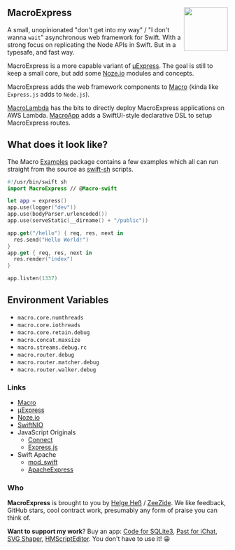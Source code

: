 <h2>MacroExpress
  <img src="http://zeezide.com/img/macro/MacroExpressIcon128.png"
       align="right" width="100" height="100" />
</h2>

A small, unopinionated "don't get into my way" / "I don't wanna `wait`" 
asynchronous web framework for Swift.
With a strong focus on replicating the Node APIs in Swift.
But in a typesafe, and fast way.

MacroExpress is a more capable variant of 
[µExpress](https://github.com/NozeIO/MicroExpress).
The goal is still to keep a small core, but add some 
[Noze.io](http://noze.io)
modules and concepts.

MacroExpress adds the web framework components to
[Macro](https://github.com/Macro-swift/Macro/)
(kinda like `Express.js` adds to `Node.js`).

[MacroLambda](https://github.com/Macro-swift/MacroLambda) has the bits to
directly deploy MacroExpress applications on AWS Lambda.
[MacroApp](https://github.com/Macro-swift/MacroApp) adds a SwiftUI-style
declarative DSL to setup MacroExpress routes.


## What does it look like?

The Macro [Examples](https://github.com/Macro-swift/Examples) package 
contains a few examples which all can run straight from the source as
[swift-sh](https://github.com/mxcl/swift-sh) scripts.

```swift
#!/usr/bin/swift sh
import MacroExpress // @Macro-swift

let app = express()
app.use(logger("dev"))
app.use(bodyParser.urlencoded())
app.use(serveStatic(__dirname() + "/public"))

app.get("/hello") { req, res, next in
  res.send("Hello World!")
}
app.get { req, res, next in
  res.render("index")
}

app.listen(1337)
```

## Environment Variables

- `macro.core.numthreads`
- `macro.core.iothreads`
- `macro.core.retain.debug`
- `macro.concat.maxsize`
- `macro.streams.debug.rc`
- `macro.router.debug`
- `macro.router.matcher.debug`
- `macro.router.walker.debug`

### Links

- [Macro](https://github.com/Macro-swift/Macro/)
- [µExpress](http://www.alwaysrightinstitute.com/microexpress-nio2/)
- [Noze.io](http://noze.io)
- [SwiftNIO](https://github.com/apple/swift-nio)
- JavaScript Originals
  - [Connect](https://github.com/senchalabs/connect)
  - [Express.js](http://expressjs.com/en/starter/hello-world.html)
- Swift Apache
  - [mod_swift](http://mod-swift.org)
  - [ApacheExpress](http://apacheexpress.io)

### Who

**MacroExpress** is brought to you by
[Helge Heß](https://github.com/helje5/) / [ZeeZide](https://zeezide.de).
We like feedback, GitHub stars, cool contract work, 
presumably any form of praise you can think of.

**Want to support my work**?
Buy an app:
[Code for SQLite3](https://apps.apple.com/us/app/code-for-sqlite3/id1638111010),
[Past for iChat](https://apps.apple.com/us/app/past-for-ichat/id1554897185),
[SVG Shaper](https://apps.apple.com/us/app/svg-shaper-for-swiftui/id1566140414),
[HMScriptEditor](https://apps.apple.com/us/app/hmscripteditor/id1483239744).
You don't have to use it! 😀
